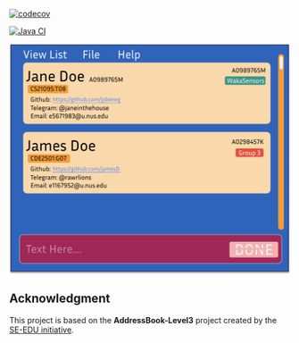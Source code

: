[![codecov](https://codecov.io/github/AY2425S2-CS2103T-W12-4/tp/graph/badge.svg?token=M00EE5N8JL)](https://codecov.io/github/AY2425S2-CS2103T-W12-4/tp)

[![Java CI](https://github.com/AY2425S2-CS2103T-W12-4/tp/actions/workflows/gradle.yml/badge.svg)](https://github.com/AY2425S2-CS2103T-W12-4/tp/actions/workflows/gradle.yml)

![Ui](docs/images/Ui.png)

## **Acknowledgment**
This project is based on the **AddressBook-Level3** project created by the [SE-EDU initiative](https://se-education.org).
